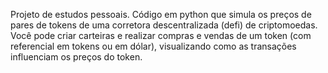 Projeto de estudos pessoais.
Código em python que simula os preços de pares de tokens de uma corretora descentralizada (defi) de criptomoedas.
Você pode criar carteiras e realizar compras e vendas de um token (com referencial em tokens ou em dólar), visualizando como as transações influenciam os preços do token.
